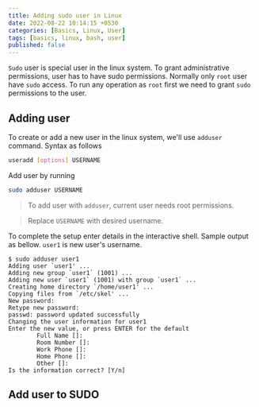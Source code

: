 ```yaml
---
title: Adding sudo user in Linux
date: 2022-08-22 10:14:15 +0530
categories: [Basics, Linux, User]
tags: [basics, linux, bash, user]
published: false
---
```


`Sudo` user is special user in the linux system. To grant administrative permissions, user has to have sudo permissions. Normally only `root` user have `sudo` access. To run any operation as `root` first we need to grant `sudo` permissions to the user. 

## Adding user

To create or add a new user in the linux system, we'll use `adduser` command. Syntax as follows

```bash
useradd [options] USERNAME
```

Add user by running

```bash
sudo adduser USERNAME
```

> To add user with `adduser`, current user needs root permissions.

> Replace `USERNAME` with desired username.

To complete the setup enter details in the interactive shell. Sample output as bellow. `user1` is new user's username.

```shell
$ sudo adduser user1
Adding user `user1' ...
Adding new group `user1` (1001) ...
Adding new user `user1` (1001) with group `user1` ...
Creating home directory `/home/user1' ...
Copying files from `/etc/skel' ...
New password:
Retype new password:
passwd: password updated successfully
Changing the user information for user1
Enter the new value, or press ENTER for the default
        Full Name []:
        Room Number []:
        Work Phone []:
        Home Phone []:
        Other []:
Is the information correct? [Y/n]
```

## Add user to SUDO

